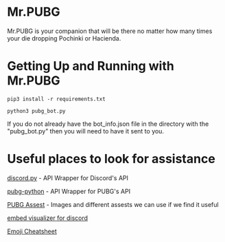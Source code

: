 # Mr.PUBG
Mr.PUBG is your companion that will be there no matter how many times your die dropping
Pochinki or Hacienda.

# Getting Up and Running with Mr.PUBG
`pip3 install -r requirements.txt`

`python3 pubg_bot.py`

If you do not already have the bot_info.json file in the directory with the "pubg_bot.py"
then you will need to have it sent to you.

# Useful places to look for assistance

[discord.py](https://github.com/Rapptz/discord.py) - API Wrapper for Discord's API

[pubg-python](https://github.com/ramonsaraiva/pubg-python) - API Wrapper for PUBG's API

[PUBG Assest](https://github.com/pubg/api-assets) - Images and different assests 
we can use if we find it useful

[embed visualizer for discord](https://leovoel.github.io/embed-visualizer/)

[Emoji Cheatsheet](https://www.webpagefx.com/tools/emoji-cheat-sheet/)
